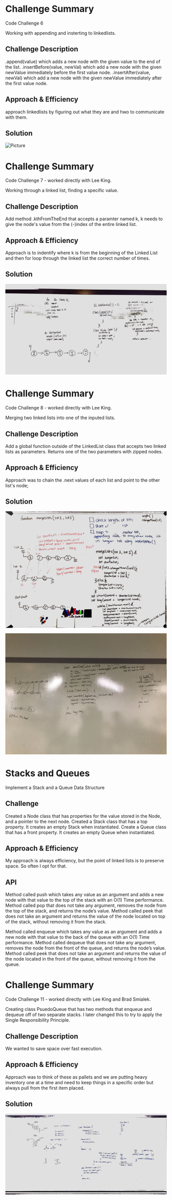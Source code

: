 # Challenge Summary
Code Challenge 6

Working with appending and insterting to linkedlists.

## Challenge Description
.append(value) which adds a new node with the given value to the end of the list.
.insertBefore(value, newVal) which add a new node with the given newValue immediately before the first value node.
.insertAfter(value, newVal) which add a new node with the given newValue immediately after the first value node.

## Approach & Efficiency
approach linkedlists by figuring out what they are and hwo to communicate with them.

## Solution
![Picture](./assets/ll_insertions.jpg "Whiteboard Picture")



# Challenge Summary
Code Challenge 7 - worked directly with Lee King.

Working through a linked list, finding a specific value.

## Challenge Description
Add method .kthFromTheEnd that accepts a paramter named k, k needs to give the node's value from the (-)index of the entire linked list.

## Approach & Efficiency
Approach is to indentify where k is from the beginning of the Linked List and then for loop through the linked list the correct number of times.

## Solution
![Picture](../assets/ll_kth_from_end.jpg "Whiteboard Picture")



# Challenge Summary
Code Challenge 8 - worked directly with Lee King.

Merging two linked lists into one of the inputed lists.

## Challenge Description
Add a global function outside of the LinkedList class that accepts two linked lists as parameters. Returns one of the two parameters with zipped nodes.

## Approach & Efficiency
Approach was to chain the .next values of each list and point to the other list's node;

## Solution
![Picture](../assets/ll_merge2.jpg "Whiteboard Picture")

![Picture](../assets/ll_merge1.jpg "Whiteboard Picture")



# Stacks and Queues
Implement a Stack and a Queue Data Structure

## Challenge
Created a Node class that has properties for the value stored in the Node, and a pointer to the next node.
Created a Stack class that has a top property. It creates an empty Stack when instantiated.
Create a Queue class that has a front property. It creates an empty Queue when instantiated.

## Approach & Efficiency
My approach is always efficiency, but the point of linked lists is to preserve space. So often I opt for that.

## API
Method called push which takes any value as an argument and adds a new node with that value to the top of the stack with an O(1) Time performance.
Method called pop that does not take any argument, removes the node from the top of the stack, and returns the node’s value.
Method called peek that does not take an argument and returns the value of the node located on top of the stack, without removing it from the stack.

Method called enqueue which takes any value as an argument and adds a new node with that value to the back of the queue with an O(1) Time performance.
Method called dequeue that does not take any argument, removes the node from the front of the queue, and returns the node’s value.
Method called peek that does not take an argument and returns the value of the node located in the front of the queue, without removing it from the queue.




# Challenge Summary
Code Challenge 11 - worked directly with Lee King and Brad Smialek.

Creating class PsuedoQueue that has two methods that enqueue and dequeue off of two separate stacks. I later changed this to try to apply the Single Responsibility Principle.

## Challenge Description
We wanted to save space over fast execution.

## Approach & Efficiency
Approach was to think of these as pallets and we are putting heavy inventory one at a time and need to keep things in a specific order but always pull from the first item placed.

## Solution
![Picture](../assets/queueWithStacks.jpg "Whiteboard Picture")
